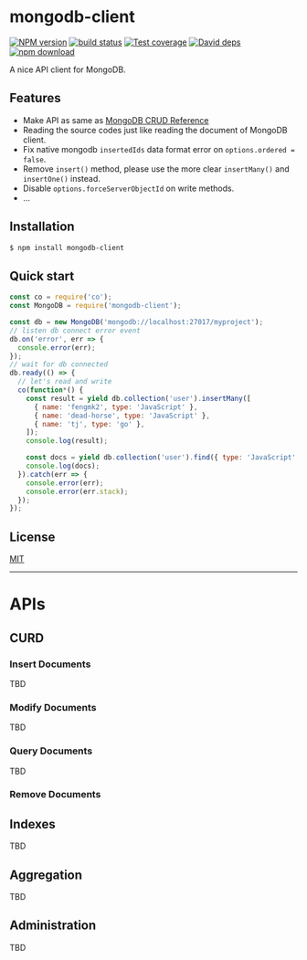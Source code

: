 mongodb-client
=======

[![NPM version][npm-image]][npm-url]
[![build status][travis-image]][travis-url]
[![Test coverage][codecov-image]][codecov-url]
[![David deps][david-image]][david-url]
[![npm download][download-image]][download-url]

[npm-image]: https://img.shields.io/npm/v/mongodb-client.svg?style=flat-square
[npm-url]: https://npmjs.org/package/mongodb-client
[travis-image]: https://img.shields.io/travis/node-modules/mongodb-client.svg?style=flat-square
[travis-url]: https://travis-ci.org/node-modules/mongodb-client
[codecov-image]: https://codecov.io/github/node-modules/mongodb-client/coverage.svg?branch=master
[codecov-url]: https://codecov.io/github/node-modules/mongodb-client?branch=master
[david-image]: https://img.shields.io/david/node-modules/mongodb-client.svg?style=flat-square
[david-url]: https://david-dm.org/node-modules/mongodb-client
[download-image]: https://img.shields.io/npm/dm/mongodb-client.svg?style=flat-square
[download-url]: https://npmjs.org/package/mongodb-client

A nice API client for MongoDB.

## Features

- Make API as same as [MongoDB CRUD Reference](https://docs.mongodb.org/manual/reference/crud/)
- Reading the source codes just like reading the document of MongoDB client.
- Fix native mongodb `insertedIds` data format error on `options.ordered = false`.
- Remove `insert()` method, please use the more clear `insertMany()` and `insertOne()` instead.
- Disable `options.forceServerObjectId` on write methods.
- ...

## Installation

```bash
$ npm install mongodb-client
```

## Quick start

```js
const co = require('co');
const MongoDB = require('mongodb-client');

const db = new MongoDB('mongodb://localhost:27017/myproject');
// listen db connect error event
db.on('error', err => {
  console.error(err);
});
// wait for db connected
db.ready(() => {
  // let's read and write
  co(function*() {
    const result = yield db.collection('user').insertMany([
      { name: 'fengmk2', type: 'JavaScript' },
      { name: 'dead-horse', type: 'JavaScript' },
      { name: 'tj', type: 'go' },
    ]);
    console.log(result);

    const docs = yield db.collection('user').find({ type: 'JavaScript' }).skip(10).toArray();
    console.log(docs);
  }).catch(err => {
    console.error(err);
    console.error(err.stack);
  });
});
```

## License

[MIT](LICENSE)

---

# APIs

## CURD

### Insert Documents

TBD

### Modify Documents

TBD

### Query Documents

TBD

### Remove Documents

## Indexes

TBD

## Aggregation

TBD

## Administration

TBD
